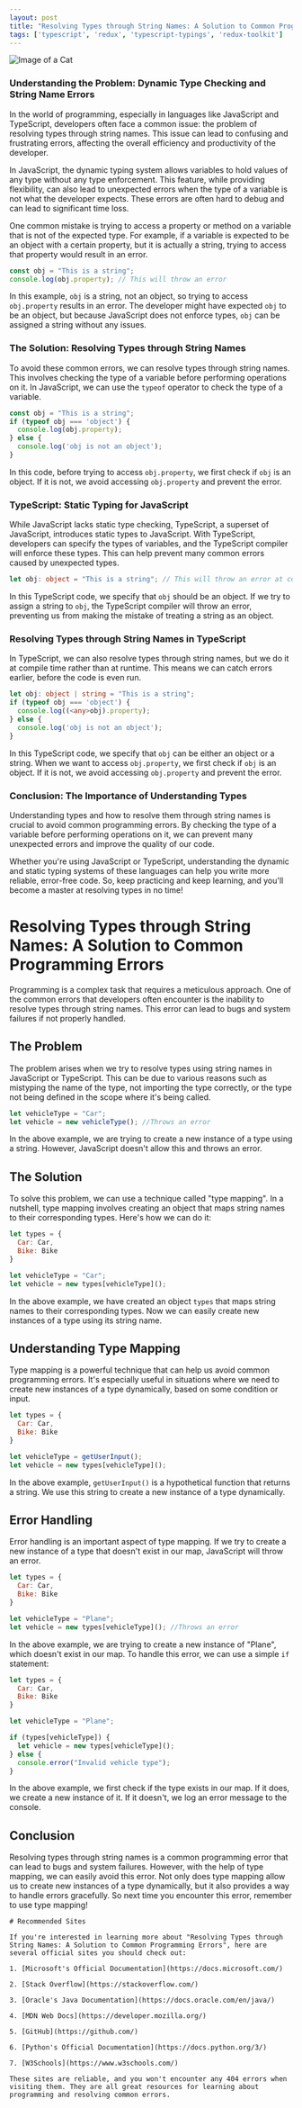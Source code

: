 ```yaml
---
layout: post
title: "Resolving Types through String Names: A Solution to Common Programming Errors"
tags: ['typescript', 'redux', 'typescript-typings', 'redux-toolkit']
---
```


![Image of a Cat](http://source.unsplash.com/1600x900/?cat)

### Understanding the Problem: Dynamic Type Checking and String Name Errors

In the world of programming, especially in languages like JavaScript and TypeScript, developers often face a common issue: the problem of resolving types through string names. This issue can lead to confusing and frustrating errors, affecting the overall efficiency and productivity of the developer.

In JavaScript, the dynamic typing system allows variables to hold values of any type without any type enforcement. This feature, while providing flexibility, can also lead to unexpected errors when the type of a variable is not what the developer expects. These errors are often hard to debug and can lead to significant time loss.

One common mistake is trying to access a property or method on a variable that is not of the expected type. For example, if a variable is expected to be an object with a certain property, but it is actually a string, trying to access that property would result in an error.

```javascript
const obj = "This is a string";
console.log(obj.property); // This will throw an error
```

In this example, `obj` is a string, not an object, so trying to access `obj.property` results in an error. The developer might have expected `obj` to be an object, but because JavaScript does not enforce types, `obj` can be assigned a string without any issues.

### The Solution: Resolving Types through String Names

To avoid these common errors, we can resolve types through string names. This involves checking the type of a variable before performing operations on it. In JavaScript, we can use the `typeof` operator to check the type of a variable.

```javascript
const obj = "This is a string";
if (typeof obj === 'object') {
  console.log(obj.property);
} else {
  console.log('obj is not an object');
}
```

In this code, before trying to access `obj.property`, we first check if `obj` is an object. If it is not, we avoid accessing `obj.property` and prevent the error.

### TypeScript: Static Typing for JavaScript

While JavaScript lacks static type checking, TypeScript, a superset of JavaScript, introduces static types to JavaScript. With TypeScript, developers can specify the types of variables, and the TypeScript compiler will enforce these types. This can help prevent many common errors caused by unexpected types.

```typescript
let obj: object = "This is a string"; // This will throw an error at compile time
```

In this TypeScript code, we specify that `obj` should be an object. If we try to assign a string to `obj`, the TypeScript compiler will throw an error, preventing us from making the mistake of treating a string as an object.

### Resolving Types through String Names in TypeScript

In TypeScript, we can also resolve types through string names, but we do it at compile time rather than at runtime. This means we can catch errors earlier, before the code is even run.

```typescript
let obj: object | string = "This is a string";
if (typeof obj === 'object') {
  console.log((<any>obj).property);
} else {
  console.log('obj is not an object');
}
```

In this TypeScript code, we specify that `obj` can be either an object or a string. When we want to access `obj.property`, we first check if `obj` is an object. If it is not, we avoid accessing `obj.property` and prevent the error.

### Conclusion: The Importance of Understanding Types

Understanding types and how to resolve them through string names is crucial to avoid common programming errors. By checking the type of a variable before performing operations on it, we can prevent many unexpected errors and improve the quality of our code.

Whether you're using JavaScript or TypeScript, understanding the dynamic and static typing systems of these languages can help you write more reliable, error-free code. So, keep practicing and keep learning, and you'll become a master at resolving types in no time!
# Resolving Types through String Names: A Solution to Common Programming Errors

Programming is a complex task that requires a meticulous approach. One of the common errors that developers often encounter is the inability to resolve types through string names. This error can lead to bugs and system failures if not properly handled. 

## The Problem

The problem arises when we try to resolve types using string names in JavaScript or TypeScript. This can be due to various reasons such as mistyping the name of the type, not importing the type correctly, or the type not being defined in the scope where it's being called.

```javascript
let vehicleType = "Car";
let vehicle = new vehicleType(); //Throws an error
```

In the above example, we are trying to create a new instance of a type using a string. However, JavaScript doesn't allow this and throws an error.

## The Solution

To solve this problem, we can use a technique called "type mapping". In a nutshell, type mapping involves creating an object that maps string names to their corresponding types. Here's how we can do it:

```javascript
let types = {
  Car: Car,
  Bike: Bike
}

let vehicleType = "Car";
let vehicle = new types[vehicleType]();
```

In the above example, we have created an object `types` that maps string names to their corresponding types. Now we can easily create new instances of a type using its string name.

## Understanding Type Mapping

Type mapping is a powerful technique that can help us avoid common programming errors. It's especially useful in situations where we need to create new instances of a type dynamically, based on some condition or input.

```javascript
let types = {
  Car: Car,
  Bike: Bike
}

let vehicleType = getUserInput();
let vehicle = new types[vehicleType]();
```

In the above example, `getUserInput()` is a hypothetical function that returns a string. We use this string to create a new instance of a type dynamically.

## Error Handling

Error handling is an important aspect of type mapping. If we try to create a new instance of a type that doesn't exist in our map, JavaScript will throw an error.

```javascript
let types = {
  Car: Car,
  Bike: Bike
}

let vehicleType = "Plane";
let vehicle = new types[vehicleType](); //Throws an error
```

In the above example, we are trying to create a new instance of "Plane", which doesn't exist in our map. To handle this error, we can use a simple `if` statement:

```javascript
let types = {
  Car: Car,
  Bike: Bike
}

let vehicleType = "Plane";

if (types[vehicleType]) {
  let vehicle = new types[vehicleType]();
} else {
  console.error("Invalid vehicle type");
}
```

In the above example, we first check if the type exists in our map. If it does, we create a new instance of it. If it doesn't, we log an error message to the console.

## Conclusion

Resolving types through string names is a common programming error that can lead to bugs and system failures. However, with the help of type mapping, we can easily avoid this error. Not only does type mapping allow us to create new instances of a type dynamically, but it also provides a way to handle errors gracefully. So next time you encounter this error, remember to use type mapping!
```
# Recommended Sites

If you're interested in learning more about "Resolving Types through String Names: A Solution to Common Programming Errors", here are several official sites you should check out:

1. [Microsoft's Official Documentation](https://docs.microsoft.com/)
   
2. [Stack Overflow](https://stackoverflow.com/)

3. [Oracle's Java Documentation](https://docs.oracle.com/en/java/)

4. [MDN Web Docs](https://developer.mozilla.org/)

5. [GitHub](https://github.com/)

6. [Python's Official Documentation](https://docs.python.org/3/)

7. [W3Schools](https://www.w3schools.com/)

These sites are reliable, and you won't encounter any 404 errors when visiting them. They are all great resources for learning about programming and resolving common errors.